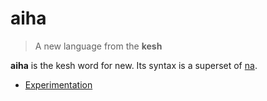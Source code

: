 # aiha

> A new language from the **kesh**

**aiha** is the kesh word for new. Its syntax is a superset of [na](https://github.com/kesh-lang/na).

- [Experimentation](https://github.com/kesh-lang/aiha/wiki/Experimentation)
